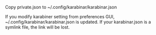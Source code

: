 Copy private.json to ~/.config/karabinar/karabinar.json

If you modify karabiner setting from preferences GUI, ~/.config/karabinar/karabinar.json
is updated. If your karabinar.json is a symlink file, the link will be lost.
